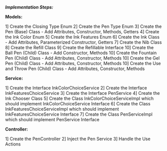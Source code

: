 ***Implementation Steps:***

**Models:**

1] Create the Closing Type Enum
2] Create the Pen Type Enum
3] Create the Pen (Base) Class - Add Attributes, Constructor, Methods, Getters
4] Create the Ink Color Enum
5] Create the Ink Features Enum
6] Create the Ink Class - Add Attributes, Parameterized Constructor, Getters
7] Create the Nib Class
8] Create the Refill Class
9] Create the Refillable Interface
10] Create the Ball Pen (Child) Class - Add Constructor, Methods
10] Create the Fountain Pen (Child) Class - Add Attributes, Constructor, Methods
10] Create the Gel Pen (Child) Class - Add Attributes, Constructor, Methods
10] Create the Use and Throw Pen (Child) Class - Add Attributes, Constructor, Methods

**Service:**

1] Create the Interface InkColorChoiceService
2] Create the Interface InkFeaturesChoiceService
3] Create the Interface PenService
4] Create the Ink Chooser Class
5] Create the Class InkColorChoiceServiceImpl which should implement InkColorChoiceService Interface
6] Create the Class InkFeaturesChoiceServiceImpl which should implement InkFeaturesChoiceService Interface
7] Create the Class PenServiceImpl which should implement PenService Interface 

**Controller:**

1] Create the PenController
2] Inject the Pen Service 
3] Handle the Use Actions